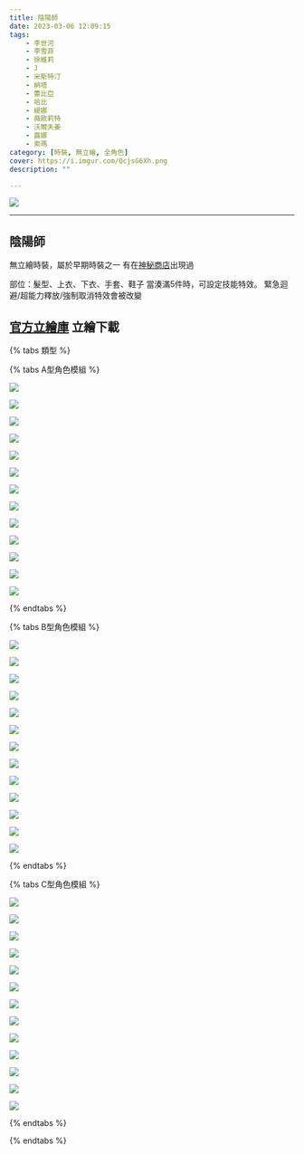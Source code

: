```yaml
---
title: 陰陽師
date: 2023-03-06 12:09:15
tags:
    - 李世河
    - 李雪菲
    - 徐維莉
    - J
    - 米斯特汀
    - 納塔
    - 蕾比亞
    - 哈比
    - 緹娜
    - 薇歐莉特
    - 沃爾夫姜
    - 露娜
    - 索瑪
category: [時裝, 無立繪, 全角色]
cover: https://i.imgur.com/QcjsG6Xh.png
description: ""

---
```


![](https://i.imgur.com/QcjsG6X.png)

---
## 陰陽師

無立繪時裝，屬於早期時裝之一
有在[神秘商店](https://connand.github.io/datasets/mystery_store/)出現過

部位：髮型、上衣、下衣、手套、鞋子
當湊滿5件時，可設定技能特效。
緊急迴避/超能力釋放/強制取消特效會被改變


[官方立繪庫](https://www.naddic.co.kr/ko/game/cls/fansitekit)
立繪下載
---

{% tabs 類型 %}
<!-- tab 模組A型-->
{% tabs A型角色模組 %}
<!-- tab 李世河(Seha)-->
[![](https://i.imgur.com/FBz7ynI.png)](https://i.imgur.com/FBz7ynI.png)
<!-- endtab -->
<!-- tab 李雪菲(Seulbi)-->
[![](https://i.imgur.com/pjURv9P.png)](https://i.imgur.com/pjURv9P.png)
<!-- endtab -->
<!-- tab 徐維莉(Yuri)-->
[![](https://i.imgur.com/T8ShvUa.png)](https://i.imgur.com/T8ShvUa.png)
<!-- endtab -->
<!-- tab J-->
[![](https://i.imgur.com/a44VvNs.png)](https://i.imgur.com/a44VvNs.png)
<!-- endtab -->
<!-- tab 米斯特汀(Tein)-->
[![](https://i.imgur.com/7Q3tz9d.png)](https://i.imgur.com/7Q3tz9d.png)
<!-- endtab -->
<!-- tab 納塔(Nata)-->
[![](https://i.imgur.com/qWoCnaJ.png)](https://i.imgur.com/qWoCnaJ.png)
<!-- endtab -->
<!-- tab 蕾比雅(Levia)-->
[![](https://i.imgur.com/S4YS8po.png)](https://i.imgur.com/S4YS8po.png)
<!-- endtab -->
<!-- tab 哈比(Harpy)-->
[![](https://i.imgur.com/SHBFOax.png)](https://i.imgur.com/SHBFOax.png)
<!-- endtab -->
<!-- tab 緹娜(Tina)-->
[![](https://i.imgur.com/coGVy0y.png)](https://i.imgur.com/coGVy0y.png)
<!-- endtab -->
<!-- tab 薇歐莉特(Violet)-->
[![](https://i.imgur.com/oMUgQAl.png)](https://i.imgur.com/oMUgQAl.png)
<!-- endtab -->
<!-- tab 沃爾夫姜(Wolfgang)-->
[![](https://i.imgur.com/qP8LcQr.png)](https://i.imgur.com/qP8LcQr.png)
<!-- endtab -->
<!-- tab 露娜(Luna)-->
[![](https://i.imgur.com/zsPnJiP.png)](https://i.imgur.com/zsPnJiP.png)
<!-- endtab -->
<!-- tab 索瑪(Soma)-->
[![](https://i.imgur.com/P875nCc.png)](https://i.imgur.com/P875nCc.png)
<!-- endtab -->
{% endtabs %}
<!-- endtab -->

<!-- tab 模組B型-->
{% tabs B型角色模組 %}
<!-- tab 李世河(Seha)-->
[![](https://i.imgur.com/aqwKRJe.png)](https://i.imgur.com/aqwKRJe.png)
<!-- endtab -->
<!-- tab 李雪菲(Seulbi)-->
[![](https://i.imgur.com/i2L9GPg.png)](https://i.imgur.com/i2L9GPg.png)
<!-- endtab -->
<!-- tab 徐維莉(Yuri)-->
[![](https://i.imgur.com/jJsqmOq.png)](https://i.imgur.com/jJsqmOq.png)
<!-- endtab -->
<!-- tab J-->
[![](https://i.imgur.com/fQvgBRj.png)](https://i.imgur.com/fQvgBRj.png)
<!-- endtab -->
<!-- tab 米斯特汀(Tein)-->
[![](https://i.imgur.com/JCY2wgz.png)](https://i.imgur.com/JCY2wgz.png)
<!-- endtab -->
<!-- tab 納塔(Nata)-->
[![](https://i.imgur.com/phpNwft.png)](https://i.imgur.com/phpNwft.png)
<!-- endtab -->
<!-- tab 蕾比雅(Levia)-->
[![](https://i.imgur.com/xWyBNr9.png)](https://i.imgur.com/xWyBNr9.png)
<!-- endtab -->
<!-- tab 哈比(Harpy)-->
[![](https://i.imgur.com/ME0AFkU.png)](https://i.imgur.com/ME0AFkU.png)
<!-- endtab -->
<!-- tab 緹娜(Tina)-->
[![](https://i.imgur.com/GQUH891.png)](https://i.imgur.com/GQUH891.png)
<!-- endtab -->
<!-- tab 薇歐莉特(Violet)-->
[![](https://i.imgur.com/OsozxJ2.png)](https://i.imgur.com/OsozxJ2.png)
<!-- endtab -->
<!-- tab 沃爾夫姜(Wolfgang)-->
[![](https://i.imgur.com/OvNIBDd.png)](https://i.imgur.com/OvNIBDd.png)
<!-- endtab -->
<!-- tab 露娜(Luna)-->
[![](https://i.imgur.com/JU04q9W.png)](https://i.imgur.com/JU04q9W.png)
<!-- endtab -->
<!-- tab 索瑪(Soma)-->
[![](https://i.imgur.com/DvQc9a0.png)](https://i.imgur.com/DvQc9a0.png)
<!-- endtab -->
{% endtabs %}
<!-- endtab -->

<!-- tab 模組C型-->
{% tabs C型角色模組 %}
<!-- tab 李世河(Seha)-->
[![](https://i.imgur.com/XIgdbmk.png)](https://i.imgur.com/XIgdbmk.png)
<!-- endtab -->
<!-- tab 李雪菲(Seulbi)-->
[![](https://i.imgur.com/Nq430SW.png)](https://i.imgur.com/Nq430SW.png)
<!-- endtab -->
<!-- tab 徐維莉(Yuri)-->
[![](https://i.imgur.com/8XSuQJO.png)](https://i.imgur.com/8XSuQJO.png)
<!-- endtab -->
<!-- tab J-->
[![](https://i.imgur.com/K1OK5pT.png)](https://i.imgur.com/K1OK5pT.png)
<!-- endtab -->
<!-- tab 米斯特汀(Tein)-->
[![](https://i.imgur.com/EYpGecw.png)](https://i.imgur.com/EYpGecw.png)
<!-- endtab -->
<!-- tab 納塔(Nata)-->
[![](https://i.imgur.com/rXgL1yt.png)](https://i.imgur.com/rXgL1yt.png)
<!-- endtab -->
<!-- tab 蕾比雅(Levia)-->
[![](https://i.imgur.com/90RRmQ1.png)](https://i.imgur.com/90RRmQ1.png)
<!-- endtab -->
<!-- tab 哈比(Harpy)-->
[![](https://i.imgur.com/nRhRQff.png)](https://i.imgur.com/nRhRQff.png)
<!-- endtab -->
<!-- tab 緹娜(Tina)-->
[![](https://i.imgur.com/B9KPfPW.png)](https://i.imgur.com/B9KPfPW.png)
<!-- endtab -->
<!-- tab 薇歐莉特(Violet)-->
[![](https://i.imgur.com/wFa2gdp.png)](https://i.imgur.com/wFa2gdp.png)
<!-- endtab -->
<!-- tab 沃爾夫姜(Wolfgang)-->
[![](https://i.imgur.com/yCZt979.png)](https://i.imgur.com/yCZt979.png)
<!-- endtab -->
<!-- tab 露娜(Luna)-->
[![](https://i.imgur.com/OcfPZkZ.png)](https://i.imgur.com/OcfPZkZ.png)
<!-- endtab -->
<!-- tab 索瑪(Soma)-->
[![](https://i.imgur.com/c6q9UpN.png)](https://i.imgur.com/c6q9UpN.png)
<!-- endtab -->
{% endtabs %}
<!-- endtab -->

{% endtabs %}
